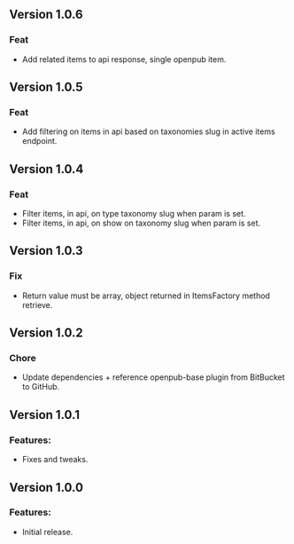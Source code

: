 ## Version 1.0.6

### Feat

-   Add related items to api response, single openpub item.

## Version 1.0.5

### Feat

-   Add filtering on items in api based on taxonomies slug in active items endpoint.

## Version 1.0.4

### Feat

-   Filter items, in api, on type taxonomy slug when param is set.
-   Filter items, in api, on show on taxonomy slug when param is set.

## Version 1.0.3

### Fix

-   Return value must be array, object returned in ItemsFactory method retrieve.

## Version 1.0.2

### Chore

-   Update dependencies + reference openpub-base plugin from BitBucket to GitHub.

## Version 1.0.1

### Features:

-   Fixes and tweaks.

## Version 1.0.0

### Features:

-   Initial release.
